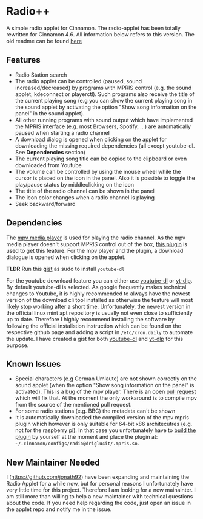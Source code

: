 # Radio++

A simple radio applet for Cinnamon. The radio-applet has been totally rewritten for Cinnamon 4.6. All information below refers to this version. The old readme can be found [here](https://github.com/linuxmint/cinnamon-spices-applets/tree/092e3f889e27dc98ee3734651bd777efb286c95d/radio@driglu4it)

## Features

- Radio Station search
- The radio applet can be controlled (paused, sound increased/decreased) by programs with MPRIS control (e.g. the sound applet, kdeconnect or playerctl). Such programs also receive the title of the current playing song (e.g you can show the current playing song in the sound applet by activating the option "Show song information on the panel" in the sound applet).
- All other running programs with sound output which have implemented the MPRIS interface (e.g. most Browsers, Spotify, ...) are automatically paused when starting a radio channel
- A download dialog is opened when clicking on the applet for downloading the missing required dependencies (all except youtube-dl. See **Dependencies** section)
- The current playing song title can be copied to the clipboard or even downloaded from Youtube
- The volume can be controlled by using the mouse wheel while the cursor is placed on the icon in the panel. Also it is possible to toggle the play/pause status by middleclicking on the icon
- The title of the radio channel can be shown in the panel
- The icon color changes when a radio channel is playing
- Seek backward/forward

## Dependencies

The [mpv media player](https://mpv.io) is used for playing the radio channel. As the mpv media player doesn't support MPRIS control out of the box, [this plugin](https://github.com/hoyon/mpv-mpris) is used to get this feature. For the mpv player and the plugin, a download dialogue is opened when clicking on the applet. 

**TLDR** Run this [gist](https://gist.github.com/jonath92/0f6bf4606bc8a34be1bb0826c99b73d1) as sudo to install `youtube-dl`

For the youtube download feature you can either use [youtube-dl](https://github.com/ytdl-org/youtube-dl) or [yt-dlp](https://github.com/yt-dlp/yt-dlp). By default youtube-dl is selected. As google frequently makes technical changes to Youtube, it is highly recommended to always have the newest version of the download cli tool installed as otherwise the feature will most likely stop working after a short time. Unfortunately, the newest version in the official linux mint apt repository is usually not even close to sufficiently up to date. Therefore I highly recommend installing the software by following the official installstion instruction which can be found on the respective github page and adding a script in `/etc/cron.daily` to automate the update. I have created a gist for both [youtube-dl](https://gist.github.com/jonath92/0f6bf4606bc8a34be1bb0826c99b73d1) and [yt-dlp](https://gist.github.com/jonath92/039e998b3d3f6ba4afd5d5c671eaedf1) for this purpose.

## Known Issues

- Special characters (e.g German Umlaute) are not shown correctly on the sound applet (when the option "Show song information on the panel" is activated). This is a [bug](https://github.com/mpv-player/mpv/issues/8844) of the mpv player. There is an open [pull request](https://github.com/mpv-player/mpv/pull/8845) which will fix that. At the moment the only workaround is to compile mpv from the source of the mentioned pull request. 
- For some radio stations (e.g. BBC) the metadata can't be shown
- It is automatically downloaded the compiled version of the mpv mpris plugin which however is only suitable for 64-bit x86 architecutres (e.g. not for the raspberry pi). In that case you unfortunately have to [build the plugin](https://github.com/hoyon/mpv-mpris#build) by yourself at the moment and place the plugin at: `~/.cinnamon/configs/radio@driglu4it/.mpris.so`. 

## New Maintainer Needed
I (https://github.com/jonath92) have been expanding and maintaining the Radio Applet for a while now, but for personal reasons I unfortunately have very little time for this project. Therefore I am looking for a new mainainter. I am still more than willing to help a new maintainer with technical questions about the code. If you need help regarding the code, just open an issue in the applet repo and notify me in the issue. 